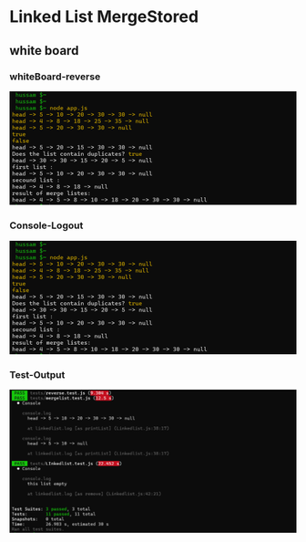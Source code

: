 # Linked List MergeStored 

## white board

### whiteBoard-reverse
![whiteBoard-Add](../docs/console-output-merge.png)

### Console-Logout
![Console-Logout](../docs/console-output-merge.png)

### Test-Output
![Test-Output](../docs/screen-merge-test.png)